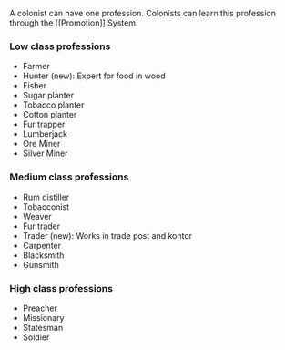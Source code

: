 A colonist can have one profession. Colonists can learn this profession through the [[Promotion]] System.

### Low class professions
- Farmer
- Hunter (new): Expert for food in wood
- Fisher
- Sugar planter
- Tobacco planter
- Cotton planter
- Fur trapper
- Lumberjack
- Ore Miner
- Silver Miner

### Medium class professions
- Rum distiller
- Tobacconist
- Weaver
- Fur trader
- Trader (new): Works in trade post and kontor
- Carpenter
- Blacksmith
- Gunsmith

### High class professions
- Preacher
- Missionary
- Statesman
- Soldier
